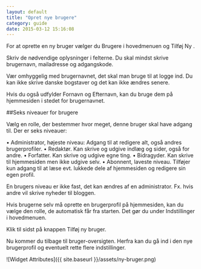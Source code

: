 ```yaml
---
layout: default
title: "Opret nye brugere"
category: guide
date: 2015-03-12 15:16:08
---
```



For at oprette en ny bruger vælger du Brugere i hovedmenuen og Tilføj Ny .

Skriv de nødvendige oplysninger i felterne. Du skal mindst skrive brugernavn, mailadresse og adgangskode.

Vær omhyggelig med brugernavnet, det skal man bruge til at logge ind. Du kan ikke skrive danske bogstaver og det kan ikke ændres senere.

Hvis du også udfylder Fornavn og Efternavn, kan du bruge dem på hjemmesiden i stedet for brugernavnet.

##Seks niveauer for brugere  

Vælg en rolle, der bestemmer hvor meget, denne bruger skal have adgang til. Der er seks niveauer:

• Administrator, højeste niveau: Adgang til at redigere alt, også andres brugerprofiler.
• Redaktør. Kan skrive og udgive indlæg og sider, også for andre.
• Forfatter. Kan skrive og udgive egne ting.
• Bidragyder. Kan skrive til hjemmesiden men ikke udgive selv.
• Abonnent, laveste niveau. Tilføjer kun adgang til at læse evt. lukkede dele af hjemmesiden og redigere sin egen profil.

En brugers niveau er ikke fast, det kan ændres af en administrator. Fx. hvis andre vil skrive nyheder til bloggen.

Hvis brugerne selv må oprette en brugerprofil på hjemmesiden, kan du vælge den rolle, de automatisk får fra starten. Det gør du under Indstillinger i hovedmenuen.

Klik til sidst på knappen Tilføj ny bruger.

Nu kommer du tilbage til bruger-oversigten. Herfra kan du gå ind i den nye brugerprofil og eventuelt rette flere indstillinger.

![Widget Attributes]({{ site.baseurl }}/assets/ny-bruger.png)
